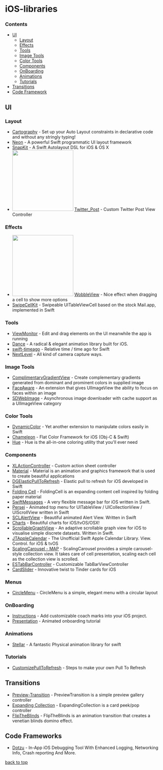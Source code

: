 # iOS-libraries

### Contents

- [UI](#ui)
  - [Layout](#layout)
  - [Effects](#effects)
  - [Tools](#tools)
  - [Image Tools](#image-tools)
  - [Color Tools](#color-tools)
  - [Components](#components)
  - [OnBoarding](#onboarding)
  - [Animations](#animations)
  - [Tutorials](#tutorials)
- [Transitions](#transitions)
- [Code Framework](#code-frameworks)


## UI
### Layout
* [Cartography](https://github.com/robb/Cartography) - Set up your Auto Layout constraints in declarative code and without any stringly typing!
* [Neon](https://github.com/mamaral/Neon) - A powerful Swift programmatic UI layout framework
* [SnapKit](https://github.com/SnapKit/SnapKit) - A Swift Autolayout DSL for iOS & OS X
* <img src="https://github.com/csontosgabor/Twitter_Post/raw/master/demo.gif" height="200"> [Twitter_Post](https://github.com/csontosgabor/Twitter_Post) - Custom Twitter Post View Controller


### Effects
*  <img src="https://github.com/inFullMobile/WobbleView/raw/master/wobble.gif?raw=true" height="200"> [WobbleView](https://github.com/inFullMobile/WobbleView) - Nice effect when dragging a cell to show more options
* [SwipeCellKit](https://github.com/jerkoch/SwipeCellKit) - Swipeable UITableViewCell based on the stock Mail.app, implemented in Swift

### Tools
* [ViewMonitor](https://github.com/daisuke0131/ViewMonitor) - Edit and drag elements on the UI meanwhile the app is running
* [Dance](https://github.com/saoudrizwan/Dance) - A radical & elegant animation library built for iOS.
* [swift-timeago](https://github.com/zemirco/swift-timeago) - Relative time / time ago for Swift
* [NextLevel](https://github.com/NextLevel/NextLevel) - All kind of camera capture ways.

### Image Tools
* [ComplimentaryGradientView](https://github.com/gkye/ComplimentaryGradientView) - Create complementary gradients generated from dominant and prominent colors in supplied image
* [FaceAware](https://github.com/BeauNouvelle/FaceAware) - An extension that gives UIImageView the ability to focus on faces within an image
* [SDWebImage](https://github.com/rs/SDWebImage) - Asynchronous image downloader with cache support as a UIImageView category

### Color Tools
* [DynamicColor](https://github.com/yannickl/DynamicColor) - Yet another extension to manipulate colors easily in Swift
* [Chameleon](https://github.com/ViccAlexander/Chameleon) - Flat Color Framework for iOS (Obj-C & Swift)
* [Hue](https://github.com/hyperoslo/Hue) - Hue is the all-in-one coloring utility that you'll ever need

### Components
* [XLActionController](https://github.com/xmartlabs/XLActionController) - Custom action sheet controller
* [Material](https://github.com/CosmicMind/Material) - Material is an animation and graphics framework that is used to create beautiful applications
* [DGElasticPullToRefresh](https://github.com/gontovnik/DGElasticPullToRefresh) - Elastic pull to refresh for iOS developed in Swift
* [Folding Cell](https://github.com/Ramotion/folding-cell) - FoldingCell is an expanding content cell inspired by folding paper material
* [SwiftMessages](https://github.com/SwiftKickMobile/SwiftMessages) - A very flexible message bar for iOS written in Swift.
* [Persei](https://github.com/Yalantis/Persei) - Animated top menu for UITableView / UICollectionView / UIScrollView written in Swift
* [SCLAlertView](https://github.com/vikmeup/SCLAlertView-Swift) - Beautiful animated Alert View. Written in Swift
* [Charts](https://github.com/danielgindi/Charts) - Beautiful charts for iOS/tvOS/OSX!
* [ScrollableGraphView](https://github.com/philackm/Scrollable-GraphView) - An adaptive scrollable graph view for iOS to visualise simple discrete datasets. Written in Swift.
* [JTAppleCalendar](https://github.com/patchthecode/JTAppleCalendar) - The Unofficial Swift Apple Calendar Library. View. Control. for iOS & tvOS
* [ScalingCarousel - MAP](https://github.com/superpeteblaze/ScalingCarousel) - ScalingCarousel provides a simple carousel-style collection view. It takes care of cell presentation, scaling each cell as the collection view is scrolled.
* [ESTabBarController](https://github.com/eggswift/ESTabBarController) - Customizable TabBarViewController
* [CardSlider](https://github.com/saoudrizwan/CardSlider) - Innovative twist to Tinder cards for iOS

### Menus
* [CircleMenu](https://github.com/Ramotion/circle-menu) - CircleMenu is a simple, elegant menu with a circular layout

### OnBoarding
* [Instructions](https://github.com/ephread/Instructions) - Add customizable coach marks into your iOS project.
* [Presentation](https://github.com/hyperoslo/Presentation) - Animated onboarding tutorial

### Animations
- [Stellar](https://github.com/AugustRush/Stellar) - A fantastic Physical animation library for swift

### Tutorials
* [CustomizePullToRefresh](https://github.com/Yalantis/PullToRefresh) - Steps to make your own Pull To Refresh



## Transitions
* [Preview-Transition](https://github.com/Ramotion/Preview-Transition) - PreviewTransition is a simple preview gallery controller
* [Expanding Collection](https://github.com/Ramotion/expanding-collection) - ExpandingCollection is a card peek/pop controller
* [FlipTheBlinds](https://github.com/joelconnects/FlipTheBlinds) - FlipTheBlinds is an animation transition that creates a venetian blinds domino effect.



## Code Frameworks
* [Dotzu](https://github.com/remirobert/Dotzu) - In-App iOS Debugging Tool With Enhanced Logging, Networking Info, Crash reporting And More.


[back to top](#readme)

